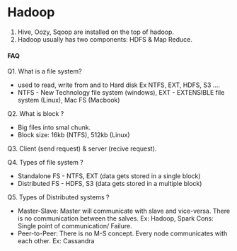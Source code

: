 # Hadoop
1. Hive, Oozy, Sqoop are installed on the top of hadoop.
2. Hadoop usually has two components: HDFS & Map Reduce.

#### FAQ

Q1. What is a file system?
- used to read, write from and to Hard disk Ex NTFS, EXT, HDFS, S3 ....
- NTFS - New Technology file system (windows), EXT - EXTENSIBLE file system (Linux), Mac FS (Macbook)

Q2. What is block ? 
- Big files into smal chunk.
- Block size: 16kb (NTFS), 512kb (Linux)

Q3. Client (send request) & server (recive request).

Q4. Types of file system ?
- Standalone FS - NTFS, EXT (data gets stored in a single block)
- Distributed FS - HDFS, S3 (data gets stored in a multiple block)

Q5. Types of Distributed systems ? 
- Master-Slave: Master will communicate with slave and vice-versa. There is no communication between the salves. Ex: Hadoop, Spark
  Cons: Single point of communication/ Failure. 
- Peer-to-Peer: There is no M-S concept. Every node communicates with each other. Ex: Cassandra

